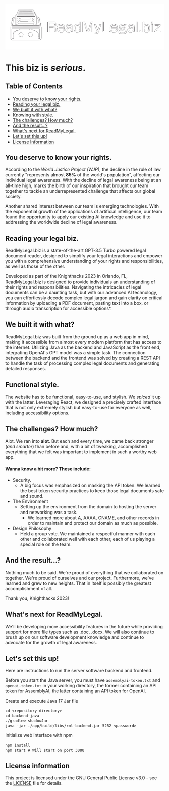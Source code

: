 ![Logo](/resources/AI_Full_Spinning_White.gif)
# This biz is *serious*.
## Table of Contents
- [You deserve to know your rights.](#you-deserve-to-know-your-rights)
- [Reading your legal biz.](#reading-your-legal-biz)
- [We built it with what?](#we-built-it-with-what)
- [Knowing with style.](#knowing-with-style)
- [The challenges? How much?](#the-challenges-how-much)
- [And the result...?](#and-the-result)
- [What's next for ReadMyLegal.](#whats-next-for-readmylegal)
- [Let's set this up!](#lets-set-this-up)
- [License Information](#license-information)

## You deserve to know your rights.

According to the *World Justice Project (WJP)*, the decline in the rule of law currently "represents almost **85%** of the world's population", affecting our individual legal awareness. With the decline of legal awareness being at an all-time high, marks the birth of our inspiration that brought our team together to tackle an underrepresented challenge that affects our global society. 

Another shared interest between our team is emerging technologies. With the exponential growth of the applications of artificial intelligence, our team found the opportunity to apply our existing AI knowledge and use it to addressing the worldwide decline of legal awareness.

## Reading your legal biz.

ReadMyLegal.biz is a state-of-the-art GPT-3.5 Turbo powered legal document reader, designed to simplify your legal interactions and empower you with a comprehensive understanding of your rights and responsibilities, as well as those of the other.

Developed as part of the Knighthacks 2023 in Orlando, FL, ReadMyLegal.biz is designed to provide individuals an understanding of their rights and responsibilities. Navigating the intricacies of legal documents can be a daunting task, but with our advanced AI technology, you can effortlessly decode complex legal jargon and gain clarity on critical information by uploading a PDF document, pasting text into a box, or through audio transcription for accessible options*.

## We built it with what?

ReadMyLegal.biz was built from the ground up as a web app in mind, making it accessible from almost every modern platform that has access to the internet. Utilizing Java as the backend and JavaScript as the front end, integrating OpenAI's GPT model was a simple task. The connection between the backend and the frontend was solved by creating a REST API to handle the task of processing complex legal documents and generating detailed responses.

## Functional style.

The website has to be functional, easy-to-use, and stylish. We *spiced* it up with the latter. Leveraging React, we designed a precisely crafted interface that is not only extremely stylish but easy-to-use for everyone as well, including accessibility options.

## The challenges? How much?

Alot. We ran into **alot**. But each and every time, we came back stronger (*and smarter*) than before and, with a bit of tweaking, accomplished everything that we felt was important to implement in such a worthy web app.

#### Wanna know a bit more? These include:

- Security.
  - A big focus was emphasized on masking the API token. We learned the best token security practices to keep those legal documents safe and sound.
- The Environment
  - Setting up the environment from the domain to hosting the server and networking was a task.
    - We learned more about A, AAAA, CNAME, and other records in order to maintain and protect our domain as much as possible.
- Design Philosophy
  - Held a group vote. We maintained a respectful manner with each other and collaborated well with each other, each of us playing a special role on the team.

## And the result...?

Nothing much to be said. We're proud of everything that we collaborated on together. We're proud of ourselves and our project. Furthermore, we've learned and grew to new heights. That in itself is possibly the greatest accomplishment of all.

Thank you, Knighthacks 2023!

## What's next for ReadMyLegal.

We'll be developing more accessibility features in the future while providing support for more file types such as .doc, .docx. We will also continue to brush up on our software development knowledge and continue to advocate for the growth of legal awareness.

## Let's set this up!

Here are instructions to run the server software backend and frontend.

Before you start the Java server, you must have `assemblyai-token.txt` and `openai-token.txt` in your working directory, the former containing an API token for AssemblyAI, the latter containing an API token for OpenAI.

Create and execute Java 17 Jar file

```
cd <repository directory>
cd backend-java
./gradlew shadowJar
java -jar ./app/build/libs/rml-backend.jar 5252 <password>
```

Initialize web interface with npm

```
npm install
npm start # Will start on port 3000
```

## License information

This project is licensed under the GNU General Public License v3.0 - see the [LICENSE](LICENSE) file for details.
